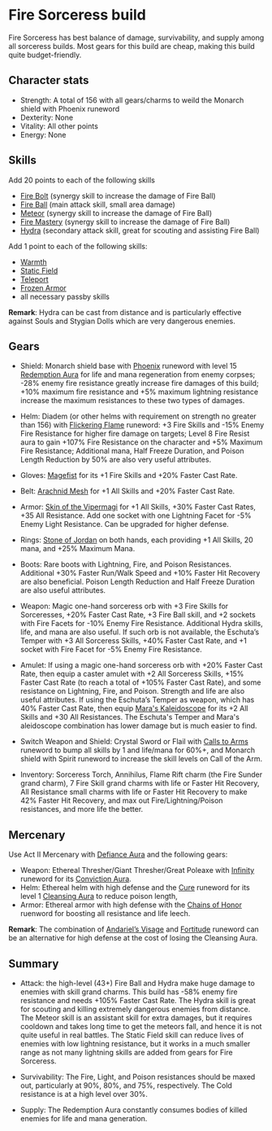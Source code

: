 <link rel="stylesheet" href="style.css">

# Fire Sorceress build

Fire Sorceress has best balance of damage, survivability, and supply among all sorceress builds. Most gears for this build are cheap, making this build quite budget-friendly. 

## Character stats

- Strength: A total of 156 with all gears/charms to weild the Monarch shield with Phoenix runeword
- Dexterity: None
- Vitality: All other points
- Energy: None
 
## Skills

Add 20 points to each of the following skills
- [Fire Bolt](https://diablo.fandom.com/wiki/Fire_Bolt_(Diablo_II)) (synergy skill to increase the damage of Fire Ball)
- [Fire Ball](https://diablo.fandom.com/wiki/Fire_Ball) (main attack skill, small area damage)
- [Meteor](https://diablo.fandom.com/wiki/Meteor_(Diablo_II)) (synergy skill to increase the damage of Fire Ball)
- [Fire Mastery](https://diablo.fandom.com/wiki/Fire_Mastery) (synergy skill to increase the damage of Fire Ball)
- [Hydra](https://diablo.fandom.com/wiki/Hydra_(Diablo_II)) (secondary attack skill, great for scouting and assisting Fire Ball)

Add 1 point to each of the following skills:
- [Warmth](https://diablo.fandom.com/wiki/Warmth)
- [Static Field](https://diablo.fandom.com/wiki/Static_Field) 
- [Teleport](https://diablo.fandom.com/wiki/Teleport_(Diablo_II))
- [Frozen Armor](https://diablo.fandom.com/wiki/Frozen_Armor)
- all necessary passby skills

**Remark**: Hydra can be cast from distance and is particularly effective against Souls and Stygian Dolls which are very dangerous enemies.   

 
## Gears
 
- Shield: Monarch shield base with [Phoenix](https://diablo.fandom.com/wiki/Phoenix_Rune_Word) runeword with level 15 [Redemption Aura](https://diablo.fandom.com/wiki/Redemption) for life and mana regeneration from enemy corpses; -28% enemy fire resistance greatly increase fire damages of this build; +10% maximum fire resistance and +5% maximum lightning resistance increase the maximum resistances to these two types of damages. 
 
- Helm: Diadem (or other helms with requirement on strength no greater than 156) with [Flickering Flame](https://diablo.fandom.com/wiki/Flickering_Flame_Rune_Word) runeword: +3 Fire Skills and -15% Enemy Fire Resistance for higher fire damage on targets; Level 8 Fire Resist aura to gain +107% Fire Resistance on the character and +5% Maximum Fire Resistance; Additional mana, Half Freeze Duration, and Poison Length Reduction by 50% are also very useful attributes. 
 
- Gloves: [Magefist](https://diablo.fandom.com/wiki/Magefist_(Diablo_II)) for its +1 Fire Skills and +20% Faster Cast Rate.  
 
- Belt: [Arachnid Mesh](https://diablo.fandom.com/wiki/Arachnid_Mesh) for +1 All Skills and +20% Faster Cast Rate.
 
- Armor: [Skin of the Vipermagi](https://diablo.fandom.com/wiki/Skin_of_the_Vipermagi) for +1 All Skills, +30% Faster Cast Rates, +35 All Resistance. Add one socket with one Lightning Facet for -5% Enemy Light Resistance. Can be upgraded for higher defense.
 
- Rings: [Stone of Jordan](https://diablo.fandom.com/wiki/Stone_of_Jordan_(Diablo_II)) on both hands, each providing +1 All Skills, 20 mana, and +25% Maximum Mana. 
 
- Boots: Rare boots with Lightning, Fire, and Poison Resistances. Additional +30% Faster Run/Walk Speed and +10% Faster Hit Recovery are also beneficial. Poison Length Reduction and Half Freeze Duration are also useful attributes. 
- Weapon: Magic one-hand sorceress orb with +3 Fire Skills for Sorceresses, +20% Faster Cast Rate, +3 Fire Ball skill, and +2 sockets with Fire Facets for -10% Enemy Fire Resistance. Additional Hydra skills, life, and mana are also useful. If such orb is not available, the Eschuta’s Temper with +3 All Sorceress Skills, +40% Faster Cast Rate, and +1 socket with Fire Facet for -5% Enemy Fire Resistance. 
 
- Amulet: If using a magic one-hand sorceress orb with +20% Faster Cast Rate, then equip a caster amulet with +2 All Sorceress Skills, +15% Faster Cast Rate (to reach a total of +105% Faster Cast Rate), and some resistance on Lightning, Fire, and Poison. Strength and life are also useful attributes. If using the Eschuta’s Temper as weapon, which has 40% Faster Cast Rate, then equip [Mara's Kaleidoscope](https://diablo.fandom.com/wiki/Mara%27s_Kaleidoscope_(Diablo_II)) for its +2 All Skills and +30 All Resistances. The Eschuta's Temper and Mara's aleidoscope combination has lower damage but is much easier to find.  
 
- Switch Weapon and Shield: Crystal Sword or Flail with [Calls to Arms](https://diablo.fandom.com/wiki/Call_to_Arms_Rune_Word) runeword to bump all skills by 1 and life/mana for 60%+, and Monarch shield with Spirit runeword to increase the skill levels on Call of the Arm. 
 
- Inventory: Sorceress Torch, Annihilus, Flame Rift charm (the Fire Sunder grand charm), 7 Fire Skill grand charms with life or Faster Hit Recovery, All Resistance small charms with life or Faster Hit Recovery to make 42% Faster Hit Recovery, and max out Fire/Lightning/Poison resistances, and more life the better.  


## Mercenary

Use Act II Mercenary with [Defiance Aura](https://diablo.fandom.com/wiki/Defiance) and the following gears:
- Weapon: Ethereal Thresher/Giant Thresher/Great Poleaxe with [Infinity](https://diablo.fandom.com/wiki/Infinity_Rune_Word) runeword for its [Conviction Aura](https://diablo.fandom.com/wiki/Conviction).
- Helm: Ethereal helm with high defense and the [Cure](https://diablo.fandom.com/wiki/Cure_Rune_Word) runeword for its level 1 [Cleansing Aura](https://diablo.fandom.com/wiki/Cleansing) to reduce poison length,
- Armor: Ethereal armor with high defense with the [Chains of Honor](https://diablo.fandom.com/wiki/Chains_of_Honor_Rune_Word) ruenword for boosting all resistance and life leech.

**Remark**: The combination of [Andariel’s Visage](https://diablo.fandom.com/wiki/Andariel%27s_Visage_(Diablo_II)) and [Fortitude](https://diablo.fandom.com/wiki/Fortitude_Rune_Word) runeword can be an alternative for high defense at the cost of losing the Cleansing Aura.
 

## Summary 

- Attack: the high-level (43+) Fire Ball and Hydra make huge damage to enemies with skill grand charms. This build has -58% enemy fire resistance and needs +105% Faster Cast Rate. The Hydra skill is great for scouting and killing extremely dangerous enemies from distance. The Meteor skill is an assistant skill for extra damages, but it requires cooldown and takes long time to get the meteors fall, and hence it is not quite useful in real battles. The Static Field skill can reduce lives of enemies with low lightning resistance, but it works in a much smaller range as not many lightning skills are added from gears for Fire Sorceress.  
 
- Survivability: The Fire, Light, and Poison resistances should be maxed out, particularly at 90%, 80%, and 75%, respectively. The Cold resistance is at a high level over 30%.
 
- Supply: The Redemption Aura constantly consumes bodies of killed enemies for life and mana generation.

